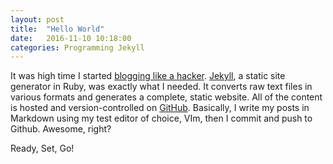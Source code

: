 ```yaml
---
layout: post
title:  "Hello World"
date:   2016-11-10 10:18:00
categories: Programming Jekyll
---
```


It was high time I started [blogging like a hacker](http://tom.preston-werner.com/2008/11/17/blogging-like-a-hacker.html). [Jekyll](https://jekyllrb.com/), a static site generator in Ruby, was exactly what I needed. It converts raw text files in various formats and generates a complete, static website. All of the content is hosted and version-controlled on [GitHub](https://github.com/mbdimitrova/mbdimitrova.github.io). Basically, I write my posts in Markdown using my test editor of choice, VIm, then I commit and push to Github. Awesome, right?

Ready, Set, Go!
